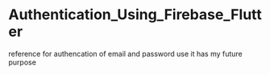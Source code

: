 # Authentication_Using_Firebase_Flutter 
 reference for authencation of  email and password  use it has my  future  purpose 
